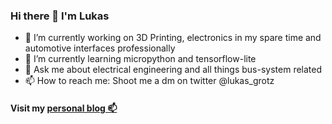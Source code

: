### Hi there 👋 I'm Lukas

<!--
**Transmitt0r/Transmitt0r** is a ✨ _special_ ✨ repository because its `README.md` (this file) appears on your GitHub profile.

Here are some ideas to get you started:

- 🔭 I’m currently working on ...
- 🌱 I’m currently learning ...
- 👯 I’m looking to collaborate on ...
- 🤔 I’m looking for help with ...
- 💬 Ask me about ...
- 📫 How to reach me: ...
- 😄 Pronouns: ...
- ⚡ Fun fact: ...
-->

- 🔭 I’m currently working on 3D Printing, electronics in my spare time and automotive interfaces professionally
- 🌱 I’m currently learning micropython and tensorflow-lite
- 💬 Ask me about electrical engineering and all things bus-system related
- 📫 How to reach me: Shoot me a dm on twitter @lukas_grotz

#### Visit my [personal blog 📫](https://hello.grotz.io) 
